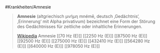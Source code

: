 #Krankheiten/Amnesie
> **Amnesie** (altgriechisch μνήμη mnémē, deutsch ‚Gedächtnis‘, ‚Erinnerung‘ mit Alpha privativum) bezeichnet eine Form der Störung des Gedächtnisses für zeitliche oder inhaltliche Erinnerungen.
>
> [Wikipedia](https://de.wikipedia.org/wiki/Amnesie)
Amnesie
[[70 Hz (E)]]
[[2250 Hz (E)]]
[[87500 Hz (E)]]
[[92500 Hz (E)]]
[[275000 Hz (E)]]
[[432410 Hz (E)]]
[[564280 Hz (E)]]
[[640000 Hz (E)]]
[[978050 Hz (E)]]